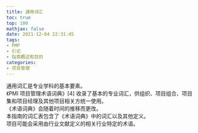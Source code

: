```yaml
---
title: 通用词汇
toc: true
top: 100
mathjax: false
date: 2021-12-04 22:31:45
tags:
- PMP
- 引论
- 指南概述和目的
categories:
- 项目管理
---
```

通用词汇是专业学科的基本要素。  
《PMI 项目管理术语词典》[4] 收录了基本的专业词汇，供组织、项目组合、项目集和项目经理及其他项目相关方统一使用。  
《术语词典》会随着时间的推移而更改。  
本指南的词汇表包含了《术语词典》中的词汇以及其他定义。  
项目可能会采用由行业文献定义的相关行业特定的术语。
